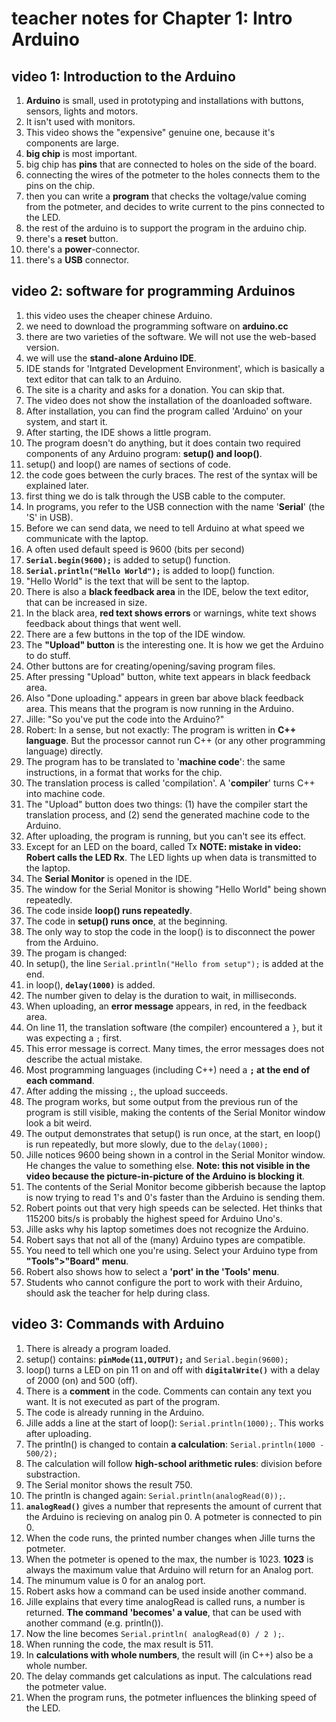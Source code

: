# teacher notes for Chapter 1: Intro Arduino

## video 1: Introduction to the Arduino
1. **Arduino** is small, used in prototyping and installations with buttons, sensors, lights and motors.
1. It isn't used with monitors.
1. This video shows the "expensive" genuine one, because it's components are large.
1. **big chip** is most important.
1. big chip has **pins** that are connected to holes on the side of the board.
1. connecting the wires of the potmeter to the holes connects them to the pins on the chip.
1. then you can write a **program** that checks the voltage/value coming from the potmeter, and decides to write current to the pins connected to the LED.
1. the rest of the arduino is to support the program in the arduino chip.
1. there's a **reset** button.
1. there's a **power**-connector.
1. there's a **USB** connector.



## video 2: software for programming Arduinos
1. this video uses the cheaper chinese Arduino.
1. we need to download the programming software on **arduino.cc**
1. there are two varieties of the software. We will not use the web-based version.
1. we will use the **stand-alone Arduino IDE**.
1. IDE stands for 'Intgrated Development Environment', which is basically a text editor that can talk to an Arduino.
1. The site is a charity and asks for a donation. You can skip that.
1. The video does not show the installation of the doanloaded software.
1. After installation, you can find the program called 'Arduino' on your system, and start it.
1. After starting, the IDE shows a little program. 
1. The program doesn't do anything, but it does contain two required components of any Arduino program: **setup() and loop()**.
1. setup() and loop() are names of sections of code.
1. the code goes between the curly braces. The rest of the syntax will be explained later.
1. first thing we do is talk through the USB cable to the computer.
1. In programs, you refer to the USB connection with the name '**Serial**' (the 'S' in USB).
1. Before we can send data, we need to tell Arduino at what speed we communicate with the laptop.
1. A often used default speed is 9600 (bits per second)
1. **`Serial.begin(9600);`** is added to setup() function.
1. **`Serial.println("Hello World");`** is added to loop() function.
1. "Hello World" is the text that will be sent to the laptop.
1. There is also a **black feedback area** in the IDE, below the text editor, that can be increased in size.
1. In the black area, **red text shows errors** or warnings, white text shows feedback about things that went well.
1. There are a few buttons in the top of the IDE window.
1. The **"Upload" button** is the interesting one. It is how we get the Arduino to do stuff.
1. Other buttons are for creating/opening/saving program files.
1. After pressing "Upload" button, white text appears in black feedback area. 
1. Also "Done uploading." appears in green bar above black feedback area. This means that the program is now running in the Arduino.
1. Jille: "So you've put the code into the Arduino?" 
1. Robert: In a sense, but not exactly: The program is written in **C++ language**. But the processor cannot run C++ (or any other programming language) directly. 
1. The program has to be translated to '**machine code**': the same instructions, in a format that works for the chip.
1. The translation process is called 'compilation'. A '**compiler**' turns C++ into machine code.
1. The "Upload" button does two things: (1) have the compiler start the translation process, and (2) send the generated machine code to the Arduino.
1. After uploading, the program is running, but you can't see its effect.
1. Except for an LED on the board, called Tx **NOTE: mistake in video: Robert calls the LED Rx**. The LED lights up when data is transmitted to the laptop.
1. The **Serial Monitor** is opened in the IDE.
1. The window for the Serial Monitor is showing "Hello World" being shown repeatedly.
1. The code inside **loop() runs repeatedly**.
1. The code in **setup() runs once**, at the beginning.
1. The only way to stop the code in the loop() is to disconnect the power from the Arduino.
1. The progam is changed:
1. In setup(), the line `Serial.println("Hello from setup");` is added at the end.
1. in loop(), **`delay(1000)`** is added.
1. The number given to delay is the duration to wait, in milliseconds.
1. When uploading, an **error message** appears, in red, in the feedback area.
1. On line 11, the translation software (the compiler) encountered a `}`, but it was 
expecting a `;` first.
1. This error message is correct. Many times, the error messages does not describe the actual mistake.
1. Most programming languages (including C++) need a **`;` at the end of each command**.
1. After adding the missing `;`, the upload succeeds.
1. The program works, but some output from the previous run of the program is still visible, making the contents of the Serial Monitor window look a bit weird.
1. The output demonstrates that setup() is run once, at the start, en loop() is run repeatedly, but more slowly, due to the `delay(1000);`
1. Jille notices 9600 being shown in a control in the Serial Monitor window. He changes the value to something else. **Note: this not visible in the video because the picture-in-picture of the Arduino is blocking it**. 
1. The contents of the Serial Monitor become gibberish because the laptop is now trying to read 1's and 0's faster than the Arduino is sending them.
1. Robert points out that very high speeds can be selected. Het thinks that 115200 bits/s is probably the highest speed for Arduino Uno's.
1. Jille asks why his laptop sometimes does not recognize the Arduino.
1. Robert says that not all of the (many) Arduino types are compatible. 
1. You need to tell which one you're using. Select your Arduino type from **"Tools">"Board" menu**.
1. Robert also shows how to select a **'port' in the 'Tools' menu**.
1. Students who cannot configure the port to work with their Arduino, should ask the teacher for help during class.


## video 3: Commands with Arduino 
1. There is already a program loaded. 
1. setup() contains: **`pinMode(11,OUTPUT);`** and `Serial.begin(9600);`
1. loop() turns a LED on pin 11 on and off with **`digitalWrite()`** with a delay of 2000 (on) and 500 (off).
1. There is a **comment** in the code. Comments can contain any text you want. It is not executed as part of the program.
1. The code is already running in the Arduino.
1. Jille adds a line at the start of loop(): `Serial.println(1000);`. This works after uploading.
1. The println() is changed to contain **a calculation**: `Serial.println(1000 - 500/2);`
1. The calculation will follow **high-school arithmetic rules**: division before substraction.
1. The Serial monitor shows the result 750.
1. The println is changed again: `Serial.println(analogRead(0));`.
1. **`analogRead()`** gives a number that represents the amount of current that the Arduino is recieving on analog pin 0. A potmeter is connected to pin 0.
1. When the code runs, the printed number changes when Jille turns the potmeter. 
1. When the potmeter is opened to the max, the number is 1023. **1023** is always the maximum value that Arduino will return for an Analog port.
1. The minumum value is 0 for an analog port.
1. Robert asks how a command can be used inside another command.
1. Jille explains that every time analogRead is called runs, a number is returned. **The command 'becomes' a value**, that can be used with another command (e.g. println()).
1. Now the line becomes `Serial.println( analogRead(0) / 2 );`. 
1. When running the code, the max result is 511.
1. In **calculations with whole numbers**, the result will (in C++) also be a whole number.
1. The delay commands get calculations as input. The calculations read the potmeter value.
1. When the program runs, the potmeter influences the blinking speed of the LED.

